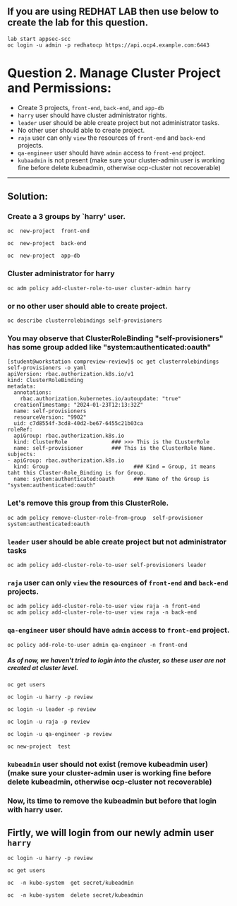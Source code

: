 ## If you are using REDHAT LAB then use below to create the lab for this question.
```
lab start appsec-scc
oc login -u admin -p redhatocp https://api.ocp4.example.com:6443
```


# Question 2. Manage Cluster Project and Permissions:
- Create 3 projects, `front-end`, `back-end`, and `app-db`
- `harry` user should have cluster administrator rights.
- `leader` user should be able create project but not administrator tasks.
- No other user should able to create project.
- `raja` user can only `view` the resources of `front-end` and `back-end` projects.
- `qa-engineer` user should have `admin` access to  `front-end` project.
- `kubaadmin` is  not present  (make sure your cluster-admin user is working fine before delete kubeadmin, otherwise ocp-cluster not recoverable)
---
## Solution:
### Create a 3 groups by `harry' user.
```
oc  new-project  front-end
```
```
oc  new-project  back-end
```
```
oc  new-project  app-db
```
### Cluster administrator for harry
```
oc adm policy add-cluster-role-to-user cluster-admin harry
```

### or no other user should able to create project.
```
oc describe clusterrolebindings self-provisioners 
```

### You may observe that ClusterRoleBinding "self-provisioners" has some group added like "system:authenticated:oauth"
```
[student@workstation compreview-review]$ oc get clusterrolebindings self-provisioners -o yaml
apiVersion: rbac.authorization.k8s.io/v1
kind: ClusterRoleBinding
metadata:
  annotations:
    rbac.authorization.kubernetes.io/autoupdate: "true"
  creationTimestamp: "2024-01-23T12:13:32Z"
  name: self-provisioners
  resourceVersion: "9902"
  uid: c7d8554f-3cd8-40d2-be67-6455c21b03ca
roleRef:
  apiGroup: rbac.authorization.k8s.io
  kind: ClusterRole              ### >>> This is the CLusterRole
  name: self-provisioner         ### This is the ClusterRole Name.
subjects:
- apiGroup: rbac.authorization.k8s.io
  kind: Group                           ### Kind = Group, it means taht this Cluster-Role_Binding is for Group.
  name: system:authenticated:oauth      ### Name of the Group is "system:authenticated:oauth"
```


### Let's remove this group from this ClusterRole.
```
oc adm policy remove-cluster-role-from-group  self-provisioner system:authenticated:oauth
```

### `leader` user should be able create project but not administrator tasks
```
oc adm policy add-cluster-role-to-user self-provisioners leader
```
### `raja` user can only `view` the resources of `front-end` and `back-end` projects.
```
oc adm policy add-cluster-role-to-user view raja -n front-end
oc adm policy add-cluster-role-to-user view raja -n back-end
```
### `qa-engineer` user should have `admin` access to  `front-end` project.
```
oc policy add-role-to-user admin qa-engineer -n front-end
```


##### As of now, we haven't tried to login into the cluster, so these user are not created at cluster level. 
```
oc get users 
```

```
oc login -u harry -p review
```

```
oc login -u leader -p review
```

```
oc login -u raja -p review
```

```
oc login -u qa-engineer -p review
```

```
oc new-project  test
```
### `kubeadmin` user should not exist (remove kubeadmin user)  (make sure your cluster-admin user is working fine before delete kubeadmin, otherwise ocp-cluster not recoverable)
### Now, its time to remove the kubeadmin but before that login with harry user. 
## Firtly, we will login from our newly admin user `harry`
```
oc login -u harry -p review
```

```
oc get users 
```

```
oc  -n kube-system  get secret/kubeadmin
```

```
oc  -n kube-system  delete secret/kubeadmin
```


